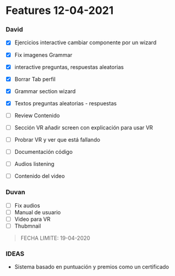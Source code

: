 # Features 12-04-2021

### David
- [x] Ejercicios interactive cambiar componente por un wizard
- [x] Fix imagenes Grammar
- [x] interactive preguntas, respuestas aleatorias
- [x] Borrar Tab perfil
- [x] Grammar section wizard
- [x] Textos preguntas aleatorias  - respuestas
- [ ] Review Contenido
- [ ] Sección VR añadir screen con explicación para usar VR
- [ ] Probrar VR y ver que está fallando
- [ ] Documentación código



- [ ] Audios listening
- [ ] Contenido del video


### Duvan
- [ ] Fix audios
- [ ] Manual de usuario
- [ ] Video para VR
- [ ] Thubmnail

> FECHA LIMITE: 19-04-2020

### IDEAS

- Sistema basado en puntuación y premios como un certificado 
